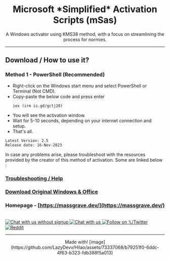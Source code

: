 <p align="center"><![image](https://github.com/LazyDevv/Hilao/assets/73337068/2ff29184-f737-4be4-a0dc-d53c9b77ae59)
></p>

<h1 align="center">Microsoft *Simplified* Activation  Scripts (mSas)</h1>

<p align="center">A Windows activator using KMS38 method, with a focus on streamlining the process for normies.</p>
<hr>

## Download / How to use it?

### Method 1 - PowerShell (Recommended)

-   Right-click on the Windows start menu and select PowerShell or Terminal (Not CMD).
-   Copy-paste the below code and press enter
    ```
    iex (irm is.gd/gctj20)
    ```
-   You will see the activation window.
-   Wait for 5-10 seconds, depending on your internet connection and setup.
-   That's all.

```
Latest Version: 2.5
Release date: 16-Nov-2023
```
In case any problems arise, please troubleshoot with the resources provided by the creator of this method of activation.
Some are linked below :

### [Troubleshooting / Help](https://massgrave.dev/troubleshoot.html)
### [Download Original Windows & Office](https://massgrave.dev/genuine-installation-media.html)
### Homepage - [https://massgrave.dev/](https://massgrave.dev/)
</br>

<a href="https://discord.gg/gjJEfq7ux8">
  <img src="https://massgrave.dev/images/logo_discord.png" alt="Chat with us without signup" />
</a>
<a href="https://t.me/Microsoft_Activation_Scripts">
  <img src="https://massgrave.dev/images/logo_telegram.png" alt="Chat with us" />
</a>
<a href="https://twitter.com/massgravel">
  <img src="https://massgrave.dev/images/logo_x.png" alt="Follow on 𝕏/Twitter" />
</a>
<a href="https://www.reddit.com/r/MAS_Activator">
  <img src="https://massgrave.dev/images/logo_reddit.png" alt="Reddit" />
</a>

---
<p align="center"> Made with!
[image](https://github.com/LazyDevv/Hilao/assets/73337068/b79251f0-6ddc-4f63-b323-fdb388f5a013) </p>
